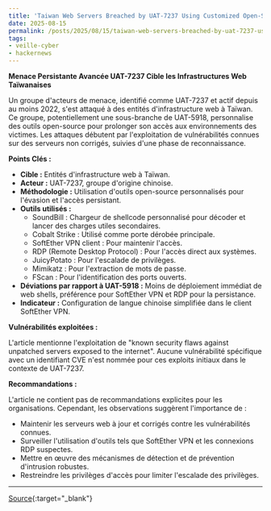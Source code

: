 ```yaml
---
title: 'Taiwan Web Servers Breached by UAT-7237 Using Customized Open-Source Hacking Tools'
date: 2025-08-15
permalink: /posts/2025/08/15/taiwan-web-servers-breached-by-uat-7237-using-customized-open-source-hacking-tools/
tags:
- veille-cyber
- hackernews
---
```

**Menace Persistante Avancée UAT-7237 Cible les Infrastructures Web Taïwanaises**

Un groupe d'acteurs de menace, identifié comme UAT-7237 et actif depuis au moins 2022, s'est attaqué à des entités d'infrastructure web à Taïwan. Ce groupe, potentiellement une sous-branche de UAT-5918, personnalise des outils open-source pour prolonger son accès aux environnements des victimes. Les attaques débutent par l'exploitation de vulnérabilités connues sur des serveurs non corrigés, suivies d'une phase de reconnaissance.

**Points Clés :**

*   **Cible :** Entités d'infrastructure web à Taïwan.
*   **Acteur :** UAT-7237, groupe d'origine chinoise.
*   **Méthodologie :** Utilisation d'outils open-source personnalisés pour l'évasion et l'accès persistant.
*   **Outils utilisés :**
    *   SoundBill : Chargeur de shellcode personnalisé pour décoder et lancer des charges utiles secondaires.
    *   Cobalt Strike : Utilisé comme porte dérobée principale.
    *   SoftEther VPN client : Pour maintenir l'accès.
    *   RDP (Remote Desktop Protocol) : Pour l'accès direct aux systèmes.
    *   JuicyPotato : Pour l'escalade de privilèges.
    *   Mimikatz : Pour l'extraction de mots de passe.
    *   FScan : Pour l'identification des ports ouverts.
*   **Déviations par rapport à UAT-5918 :** Moins de déploiement immédiat de web shells, préférence pour SoftEther VPN et RDP pour la persistance.
*   **Indicateur :** Configuration de langue chinoise simplifiée dans le client SoftEther VPN.

**Vulnérabilités exploitées :**

L'article mentionne l'exploitation de "known security flaws against unpatched servers exposed to the internet". Aucune vulnérabilité spécifique avec un identifiant CVE n'est nommée pour ces exploits initiaux dans le contexte de UAT-7237.

**Recommandations :**

L'article ne contient pas de recommandations explicites pour les organisations. Cependant, les observations suggèrent l'importance de :

*   Maintenir les serveurs web à jour et corrigés contre les vulnérabilités connues.
*   Surveiller l'utilisation d'outils tels que SoftEther VPN et les connexions RDP suspectes.
*   Mettre en œuvre des mécanismes de détection et de prévention d'intrusion robustes.
*   Restreindre les privilèges d'accès pour limiter l'escalade des privilèges.

---
[Source](https://thehackernews.com/2025/08/taiwan-web-servers-breached-by-uat-7237.html){:target="_blank"}
